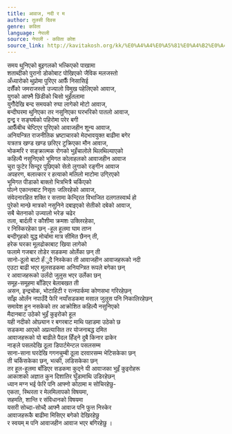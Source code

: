 ```yaml
---
title: आवाज, नदी र म
author: तुलसी दिवस
genre: कविता
language: नेपाली
source: नेपाली - कविता कोश
source_link: http://kavitakosh.org/kk/%E0%A4%A4%E0%A5%81%E0%A4%B2%E0%A4%B8%E0%A5%80_%E0%A4%A6%E0%A4%BF%E0%A4%B5%E0%A4%B8
---
```


समय थुनिएको बुइगलको भत्किएको पाखामा  
शताब्दीको पुरानो डोकोबाट पोखिएको जैविक मलजस्तो  
अँध्यारोको थुप्रोमा पुरिएर आफैँ निसासिई  
दसैँको जमराजस्तो उज्यालो विमुख पहेलिएको आवाज,  
युगको आफ्नै छिंडीको चिसो भुइँतलामा  
युगौँदेखि बन्द समयको रुघा लागेको मोटो आवाज,  
बन्दीघरमा थुनिएका तर नसुनिएका घरभरिको पातलो आवाज,  
द्वन्द्व र सङ्घर्षको पहिरोमा परेर बगी  
आफैँबीच चेप्टिएर पुरिएको आवाजहीन शून्य आवाज,  
अनियन्त्रित राजनीतिक भ्रष्टाचारको मेदभावयुक्त बाढीमा बगेर  
यत्रतत्र खण्ड खण्ड छरिएर टुक्रिएका मौन आवाज,  
भोकमरि र सङ्क्रात्मक रोगको भुइँचालोले थिलथिल्याएको  
कहिल्यै नसुनिएको भूमिगत कोलाहलको आवाजहीन आवाज  
चुरा फुटेर सिन्दूर पुछिएको सेतो लुगाको रङ्गीन आवाज  
अपहरण, बलात्कार र हत्याको मलिलो माटोमा उगि्रएको  
भूमिगत पीडाको बाक्लो भित्रभित्रै चर्किएको  
पोल्ने एकान्तबाट निसृतः जलिरहेको आवाज,  
संवेदनारहित शक्ति र सत्तामा केन्दि्रत विभाजित दलगतस्वार्थ हो  
पुरेको मान्छे मात्रको नसुनिने दबाइएको सेतीको दबेको आवाज,  
सबै चेतनाको उज्यालो भरेङ चढेर  
तला, बार्दली र कौशीमा क्रमशः उक्लिरहेका,  
र निस्किरहेका छन् -हूल हूलमा घाम ताप्न  
बन्दीगृहको युद्ध मोर्चामा मात्र सीमित छैनन् ती,  
हरेक घरका मूलढोकाबाट खिया लागेको  
फलामे गजबार तोडेर सडकमा ओर्लेका छन् ती  
सानो-ठूलो बाटो हँुदै निस्केका ती आवाजहीन आवाजहरूको नदी  
एउटा बाढी भएर मूलसडकमा अनियन्त्रित रूपले बगेका छन्  
र आवाजहरूको उर्लंदो जुलुस भएर उर्लेका छन्  
समूह-समूहमा बाँडिएर बेलाबखत ती  
असन, इन्द्रचोक, भोटाहिटी र रत्नपार्कमा कोणसभा गरिरहेछन्  
साँझ ओर्लंन नपाउँदै फेरि नयाँसडकमा मसाल जुलुस पनि निकालिरहेछन्  
समावेश हुन नसकेको तर आक्रोशित कहिल्यै नसुनिएको  
मैदानबाट उठेको भुइँ कुइरोको हूल  
यही नदीको ओछ्यान र बगरबाट माथि पहाडमा उठेको छ  
सडकमा आएको अप्रत्यासित तर योजनाबद्ध दमित  
आवाजहरूको यो बाढीले पैदल हिँड्ने दुबै किनार ढाकेर  
नाङ्ले पसलदेखि ठूला डिपार्टमेन्टल पसलसम्म  
साना-साना घरदेखि गगनचुम्बी ठूला दरवारसम्म भेटिसकेका छन्  
ती चर्किसकेका छन्, भत्की, लडिसकेका छन्  
तर हूल-हूलमा बाँडिएर सडकमा कुद्ने यी आवाजका भुइँ कुइरोहरू  
आकाशको अज्ञात कुन दिशातिर घुँडामाथि उडिरहेछन्  
ध्यान मग्न भई फेरि पनि आफ्नो कोठामा म सोचिरहेछु-  
एकता, स्थिरता र मेलमिलापको विषयमा,  
सहमति, शान्ति र संविधानको विषयमा  
यसरी सोच्दा-सोच्दै आफ्नै आवाज पनि फुत्त निस्केर  
आवाजहरूकै बाढीमा मिसिएर बगेको देखिरहेछु  
र स्वयम् म पनि आवाजहीन आवाज भएर बगिरहेछु ।
